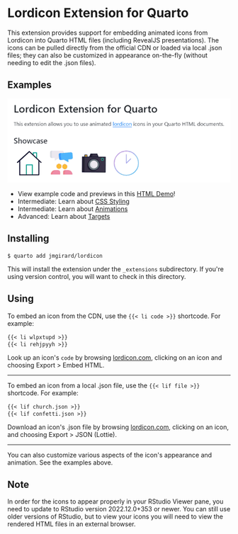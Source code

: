 # Lordicon Extension for Quarto

This extension provides support for embedding animated icons from Lordicon into Quarto HTML files (including RevealJS presentations). The icons can be pulled directly from the official CDN or loaded via local .json files; they can also be customized in appearance on-the-fly (without needing to edit the .json files).

## Examples

[![](./docs/showcase.gif)](https://jmgirard.github.io/lordicon/example.html)

- View example code and previews in this [HTML Demo](https://jmgirard.github.io/lordicon/example.html)!
- Intermediate: Learn about [CSS Styling](https://jmgirard.github.io/lordicon/css_styling.html)
- Intermediate: Learn about [Animations](https://jmgirard.github.io/lordicon/animations.html)
- Advanced: Learn about [Targets](https://jmgirard.github.io/lordicon/target.html)

## Installing

```
$ quarto add jmgirard/lordicon
```

This will install the extension under the `_extensions` subdirectory. If you're using version control, you will want to check in this directory.

## Using

To embed an icon from the CDN, use the `{{< li code >}}` shortcode. For example:

```
{{< li wlpxtupd >}}
{{< li rehjpyyh >}}
```

Look up an icon's `code` by browsing [lordicon.com](https://lordicon.com/icons), clicking on an icon and choosing Export > Embed HTML.

---

To embed an icon from a local .json file, use the `{{< lif file >}}` shortcode. For example:

```
{{< lif church.json >}}
{{< lif confetti.json >}}
```

Download an icon's .json file by browsing [lordicon.com](https://lordicon.com/icons), clicking on an icon, and choosing Export > JSON (Lottie).

---

You can also customize various aspects of the icon's appearance and animation. See the examples above.

## Note

In order for the icons to appear properly in your RStudio Viewer pane, you need to update to RStudio version 2022.12.0+353 or newer. You can still use older versions of RStudio, but to view your icons you will need to view the rendered HTML files in an external browser.
